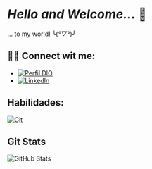 
# _Hello and Welcome..._ 👋

... to my world! ╰(*°▽°*)╯ 

## 🧙‍♂️ Connect wit me:

- [![Perfil DIO](https://img.shields.io/badge/-Meu%20Perfil%20na%20DIO-30A3DC?style=for-the-badge)](https://web.dio.me/users/sabrinimezzalira_01279/)
- [![LinkedIn](https://img.shields.io/badge/-LinkedIn-000?style=for-the-badge&logo=linkedin&logoColor=30A3DC)](https://www.linkedin.com/in/sabrini-mezzalira/) 

## Habilidades:

[![Git](https://img.shields.io/badge/Git-000?style=for-the-badge&logo=git&logoColor=E94D5F)](https://git-scm.com/doc) 


## Git Stats


![GitHub Stats](https://github-readme-stats.vercel.app/api?username=sabrinime&show_icons=true&hide=contribs,prs&cache_seconds=86400&theme=buefy)
